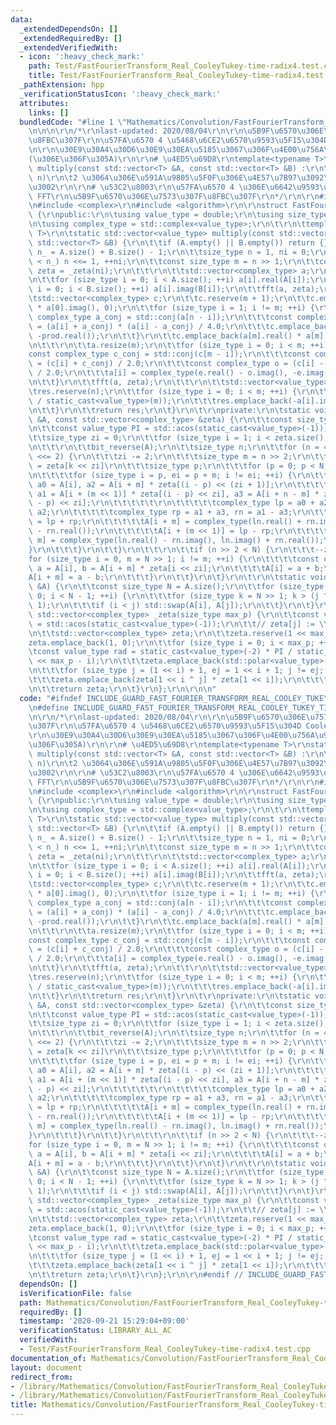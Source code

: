 ```yaml
---
data:
  _extendedDependsOn: []
  _extendedRequiredBy: []
  _extendedVerifiedWith:
  - icon: ':heavy_check_mark:'
    path: Test/FastFourierTransform_Real_CooleyTukey-time-radix4.test.cpp
    title: Test/FastFourierTransform_Real_CooleyTukey-time-radix4.test.cpp
  _pathExtension: hpp
  _verificationStatusIcon: ':heavy_check_mark:'
  attributes:
    links: []
  bundledCode: "#line 1 \"Mathematics/Convolution/FastFourierTransform_Real_CooleyTukey-time-radix4.hpp\"\
    \n\n\n\r\n/*\r\nlast-updated: 2020/08/04\r\n\r\n\u5B9F\u6570\u306E\u7573\u307F\
    \u8FBC\u307F\r\n\u57FA\u6570 4 \u5468\u6CE2\u6570\u9593\u5F15\u304D Cooley-Tukey\r\
    \n\r\n\u30E9\u30A4\u30D6\u30E9\u30EA\u5185\u3067\u306F\u4E00\u756A\u9AD8\u901F\
    (\u306E\u306F\u305A)\r\n\r\n# \u4ED5\u69D8\r\ntemplate<typename T>\r\nstatic std::vector<value_type>\
    \ multiply(const std::vector<T> &A, const std::vector<T> &B) :\r\n\t\u03B8(n log\
    \ n)\r\n\t2 \u3064\u306E\u591A\u9805\u5F0F\u306E\u4E57\u7B97\u3092\u884C\u3046\
    \u3002\r\n\r\n# \u53C2\u8003\r\n\u57FA\u6570 4 \u306E\u6642\u9593\u9593\u5F15\u304D\
    \ FFT\r\n\u5B9F\u6570\u306E\u7573\u307F\u8FBC\u307F\r\n*/\r\n\r\n#include <vector>\r\
    \n#include <complex>\r\n#include <algorithm>\r\n\r\nstruct FastFourierTransform\
    \ {\r\npublic:\r\n\tusing value_type = double;\r\n\tusing size_type = std::size_t;\r\
    \n\tusing complex_type = std::complex<value_type>;\r\n\t\r\n\ttemplate<typename\
    \ T>\r\n\tstatic std::vector<value_type> multiply(const std::vector<T> &A, const\
    \ std::vector<T> &B) {\r\n\t\tif (A.empty() || B.empty()) return {};\r\n\t\tsize_type\
    \ n_ = A.size() + B.size() - 1;\r\n\t\tsize_type n = 1, ni = 0;\r\n\t\twhile (n\
    \ < n_) n <<= 1, ++ni;\r\n\t\tconst size_type m = n >> 1;\r\n\t\tconst std::vector<complex_type>\
    \ zeta = _zeta(ni);\r\n\t\t\r\n\t\tstd::vector<complex_type> a;\r\n\t\ta.resize(n);\r\
    \n\t\tfor (size_type i = 0; i < A.size(); ++i) a[i].real(A[i]);\r\n\t\tfor (size_type\
    \ i = 0; i < B.size(); ++i) a[i].imag(B[i]);\r\n\t\tfft(a, zeta);\r\n\t\t\r\n\t\
    \tstd::vector<complex_type> c;\r\n\t\tc.reserve(m + 1);\r\n\t\tc.emplace_back(a[0].real()\
    \ * a[0].imag(), 0);\r\n\t\tfor (size_type i = 1; i != m; ++i) {\r\n\t\t\tconst\
    \ complex_type a_conj = std::conj(a[n - i]);\r\n\t\t\tconst complex_type prod\
    \ = (a[i] + a_conj) * (a[i] - a_conj) / 4.0;\r\n\t\t\tc.emplace_back(prod.imag(),\
    \ -prod.real());\r\n\t\t}\r\n\t\tc.emplace_back(a[m].real() * a[m].imag(), 0);\r\
    \n\t\t\r\n\t\ta.resize(m);\r\n\t\tfor (size_type i = 0; i < m; ++i) {\r\n\t\t\t\
    const complex_type c_conj = std::conj(c[m - i]);\r\n\t\t\tconst complex_type e\
    \ = (c[i] + c_conj) / 2.0;\r\n\t\t\tconst complex_type o = (c[i] - c_conj) * std::conj(zeta[i])\
    \ / 2.0;\r\n\t\t\ta[i] = complex_type(e.real() - o.imag(), -e.imag() - o.real());\r\
    \n\t\t}\r\n\t\tfft(a, zeta);\r\n\t\t\r\n\t\tstd::vector<value_type> res;\r\n\t\
    \tres.reserve(n);\r\n\t\tfor (size_type i = 0; i < m; ++i) {\r\n\t\t\tres.emplace_back(a[i].real()\
    \ / static_cast<value_type>(m));\r\n\t\t\tres.emplace_back(-a[i].imag() / static_cast<value_type>(m));\r\
    \n\t\t}\r\n\t\treturn res;\r\n\t}\r\n\t\r\nprivate:\r\n\tstatic void fft(std::vector<complex_type>\
    \ &A, const std::vector<complex_type> &zeta) {\r\n\t\tconst size_type N = A.size();\r\
    \n\t\tconst value_type PI = std::acos(static_cast<value_type>(-1));\r\n\t\t\r\n\
    \t\tsize_type zi = 0;\r\n\t\tfor (size_type i = 1; i < zeta.size(); i <<= 1, ++zi);\r\
    \n\t\t\r\n\t\tbit_reverse(A);\r\n\t\tsize_type n;\r\n\t\tfor (n = 4; n <= N; n\
    \ <<= 2) {\r\n\t\t\tzi -= 2;\r\n\t\t\tsize_type m = n >> 2;\r\n\t\t\t// \\omega_n^k\
    \ = zeta[k << zi]\r\n\t\t\tsize_type p;\r\n\t\t\tfor (p = 0; p < N; p += n) {\r\
    \n\t\t\t\tfor (size_type i = p, ei = p + m; i != ei; ++i) {\r\n\t\t\t\t\tcomplex_type\
    \ a0 = A[i], a2 = A[i + m] * zeta[(i - p) << (zi + 1)];\r\n\t\t\t\t\tcomplex_type\
    \ a1 = A[i + (m << 1)] * zeta[(i - p) << zi], a3 = A[i + n - m] * zeta[3 * (i\
    \ - p) << zi];\r\n\t\t\t\t\t\r\n\t\t\t\t\tcomplex_type lp = a0 + a2, ln = a0 -\
    \ a2;\r\n\t\t\t\t\tcomplex_type rp = a1 + a3, rn = a1 - a3;\r\n\t\t\t\t\tA[i]\
    \ = lp + rp;\r\n\t\t\t\t\tA[i + m] = complex_type(ln.real() + rn.imag(), ln.imag()\
    \ - rn.real());\r\n\t\t\t\t\tA[i + (m << 1)] = lp - rp;\r\n\t\t\t\t\tA[i + n -\
    \ m] = complex_type(ln.real() - rn.imag(), ln.imag() + rn.real());\r\n\t\t\t\t\
    }\r\n\t\t\t}\r\n\t\t}\r\n\t\t\r\n\t\tif (n >> 2 < N) {\r\n\t\t\t--zi;\r\n\t\t\t\
    for (size_type i = 0, m = N >> 1; i != m; ++i) {\r\n\t\t\t\tconst complex_type\
    \ a = A[i], b = A[i + m] * zeta[i << zi];\r\n\t\t\t\tA[i] = a + b;\r\n\t\t\t\t\
    A[i + m] = a - b;\r\n\t\t\t}\r\n\t\t}\r\n\t}\r\n\t\r\n\tstatic void bit_reverse(std::vector<complex_type>\
    \ &A) {\r\n\t\tconst size_type N = A.size();\r\n\t\tfor (size_type i = 1, j =\
    \ 0; i < N - 1; ++i) {\r\n\t\t\tfor (size_type k = N >> 1; k > (j ^= k); k >>=\
    \ 1);\r\n\t\t\tif (i < j) std::swap(A[i], A[j]);\r\n\t\t}\r\n\t}\r\n\t\r\n\tstatic\
    \ std::vector<complex_type> _zeta(size_type max_p) {\r\n\t\tconst value_type PI\
    \ = std::acos(static_cast<value_type>(-1));\r\n\t\t// zeta[j] := \\omega_{2^max_p}^j\r\
    \n\t\tstd::vector<complex_type> zeta;\r\n\t\tzeta.reserve(1 << max_p);\r\n\t\t\
    zeta.emplace_back(1, 0);\r\n\t\tfor (size_type i = 0; i < max_p; ++i) {\r\n\t\t\
    \tconst value_type rad = static_cast<value_type>(-2) * PI / static_cast<value_type>(1\
    \ << max_p - i);\r\n\t\t\tzeta.emplace_back(std::polar<value_type>(1, rad));\r\
    \n\t\t\tfor (size_type j = (1 << i) + 1, ej = 1 << i + 1; j != ej; ++j) {\r\n\t\
    \t\t\tzeta.emplace_back(zeta[1 << i ^ j] * zeta[1 << i]);\r\n\t\t\t}\r\n\t\t}\r\
    \n\t\treturn zeta;\r\n\t}\r\n};\r\n\r\n\n"
  code: "#ifndef INCLUDE_GUARD_FAST_FOURIER_TRANSFORM_REAL_COOLEY_TUKEY_TIME_RADIX4_HPP\r\
    \n#define INCLUDE_GUARD_FAST_FOURIER_TRANSFORM_REAL_COOLEY_TUKEY_TIME_RADIX4_HPP\r\
    \n\r\n/*\r\nlast-updated: 2020/08/04\r\n\r\n\u5B9F\u6570\u306E\u7573\u307F\u8FBC\
    \u307F\r\n\u57FA\u6570 4 \u5468\u6CE2\u6570\u9593\u5F15\u304D Cooley-Tukey\r\n\
    \r\n\u30E9\u30A4\u30D6\u30E9\u30EA\u5185\u3067\u306F\u4E00\u756A\u9AD8\u901F(\u306E\
    \u306F\u305A)\r\n\r\n# \u4ED5\u69D8\r\ntemplate<typename T>\r\nstatic std::vector<value_type>\
    \ multiply(const std::vector<T> &A, const std::vector<T> &B) :\r\n\t\u03B8(n log\
    \ n)\r\n\t2 \u3064\u306E\u591A\u9805\u5F0F\u306E\u4E57\u7B97\u3092\u884C\u3046\
    \u3002\r\n\r\n# \u53C2\u8003\r\n\u57FA\u6570 4 \u306E\u6642\u9593\u9593\u5F15\u304D\
    \ FFT\r\n\u5B9F\u6570\u306E\u7573\u307F\u8FBC\u307F\r\n*/\r\n\r\n#include <vector>\r\
    \n#include <complex>\r\n#include <algorithm>\r\n\r\nstruct FastFourierTransform\
    \ {\r\npublic:\r\n\tusing value_type = double;\r\n\tusing size_type = std::size_t;\r\
    \n\tusing complex_type = std::complex<value_type>;\r\n\t\r\n\ttemplate<typename\
    \ T>\r\n\tstatic std::vector<value_type> multiply(const std::vector<T> &A, const\
    \ std::vector<T> &B) {\r\n\t\tif (A.empty() || B.empty()) return {};\r\n\t\tsize_type\
    \ n_ = A.size() + B.size() - 1;\r\n\t\tsize_type n = 1, ni = 0;\r\n\t\twhile (n\
    \ < n_) n <<= 1, ++ni;\r\n\t\tconst size_type m = n >> 1;\r\n\t\tconst std::vector<complex_type>\
    \ zeta = _zeta(ni);\r\n\t\t\r\n\t\tstd::vector<complex_type> a;\r\n\t\ta.resize(n);\r\
    \n\t\tfor (size_type i = 0; i < A.size(); ++i) a[i].real(A[i]);\r\n\t\tfor (size_type\
    \ i = 0; i < B.size(); ++i) a[i].imag(B[i]);\r\n\t\tfft(a, zeta);\r\n\t\t\r\n\t\
    \tstd::vector<complex_type> c;\r\n\t\tc.reserve(m + 1);\r\n\t\tc.emplace_back(a[0].real()\
    \ * a[0].imag(), 0);\r\n\t\tfor (size_type i = 1; i != m; ++i) {\r\n\t\t\tconst\
    \ complex_type a_conj = std::conj(a[n - i]);\r\n\t\t\tconst complex_type prod\
    \ = (a[i] + a_conj) * (a[i] - a_conj) / 4.0;\r\n\t\t\tc.emplace_back(prod.imag(),\
    \ -prod.real());\r\n\t\t}\r\n\t\tc.emplace_back(a[m].real() * a[m].imag(), 0);\r\
    \n\t\t\r\n\t\ta.resize(m);\r\n\t\tfor (size_type i = 0; i < m; ++i) {\r\n\t\t\t\
    const complex_type c_conj = std::conj(c[m - i]);\r\n\t\t\tconst complex_type e\
    \ = (c[i] + c_conj) / 2.0;\r\n\t\t\tconst complex_type o = (c[i] - c_conj) * std::conj(zeta[i])\
    \ / 2.0;\r\n\t\t\ta[i] = complex_type(e.real() - o.imag(), -e.imag() - o.real());\r\
    \n\t\t}\r\n\t\tfft(a, zeta);\r\n\t\t\r\n\t\tstd::vector<value_type> res;\r\n\t\
    \tres.reserve(n);\r\n\t\tfor (size_type i = 0; i < m; ++i) {\r\n\t\t\tres.emplace_back(a[i].real()\
    \ / static_cast<value_type>(m));\r\n\t\t\tres.emplace_back(-a[i].imag() / static_cast<value_type>(m));\r\
    \n\t\t}\r\n\t\treturn res;\r\n\t}\r\n\t\r\nprivate:\r\n\tstatic void fft(std::vector<complex_type>\
    \ &A, const std::vector<complex_type> &zeta) {\r\n\t\tconst size_type N = A.size();\r\
    \n\t\tconst value_type PI = std::acos(static_cast<value_type>(-1));\r\n\t\t\r\n\
    \t\tsize_type zi = 0;\r\n\t\tfor (size_type i = 1; i < zeta.size(); i <<= 1, ++zi);\r\
    \n\t\t\r\n\t\tbit_reverse(A);\r\n\t\tsize_type n;\r\n\t\tfor (n = 4; n <= N; n\
    \ <<= 2) {\r\n\t\t\tzi -= 2;\r\n\t\t\tsize_type m = n >> 2;\r\n\t\t\t// \\omega_n^k\
    \ = zeta[k << zi]\r\n\t\t\tsize_type p;\r\n\t\t\tfor (p = 0; p < N; p += n) {\r\
    \n\t\t\t\tfor (size_type i = p, ei = p + m; i != ei; ++i) {\r\n\t\t\t\t\tcomplex_type\
    \ a0 = A[i], a2 = A[i + m] * zeta[(i - p) << (zi + 1)];\r\n\t\t\t\t\tcomplex_type\
    \ a1 = A[i + (m << 1)] * zeta[(i - p) << zi], a3 = A[i + n - m] * zeta[3 * (i\
    \ - p) << zi];\r\n\t\t\t\t\t\r\n\t\t\t\t\tcomplex_type lp = a0 + a2, ln = a0 -\
    \ a2;\r\n\t\t\t\t\tcomplex_type rp = a1 + a3, rn = a1 - a3;\r\n\t\t\t\t\tA[i]\
    \ = lp + rp;\r\n\t\t\t\t\tA[i + m] = complex_type(ln.real() + rn.imag(), ln.imag()\
    \ - rn.real());\r\n\t\t\t\t\tA[i + (m << 1)] = lp - rp;\r\n\t\t\t\t\tA[i + n -\
    \ m] = complex_type(ln.real() - rn.imag(), ln.imag() + rn.real());\r\n\t\t\t\t\
    }\r\n\t\t\t}\r\n\t\t}\r\n\t\t\r\n\t\tif (n >> 2 < N) {\r\n\t\t\t--zi;\r\n\t\t\t\
    for (size_type i = 0, m = N >> 1; i != m; ++i) {\r\n\t\t\t\tconst complex_type\
    \ a = A[i], b = A[i + m] * zeta[i << zi];\r\n\t\t\t\tA[i] = a + b;\r\n\t\t\t\t\
    A[i + m] = a - b;\r\n\t\t\t}\r\n\t\t}\r\n\t}\r\n\t\r\n\tstatic void bit_reverse(std::vector<complex_type>\
    \ &A) {\r\n\t\tconst size_type N = A.size();\r\n\t\tfor (size_type i = 1, j =\
    \ 0; i < N - 1; ++i) {\r\n\t\t\tfor (size_type k = N >> 1; k > (j ^= k); k >>=\
    \ 1);\r\n\t\t\tif (i < j) std::swap(A[i], A[j]);\r\n\t\t}\r\n\t}\r\n\t\r\n\tstatic\
    \ std::vector<complex_type> _zeta(size_type max_p) {\r\n\t\tconst value_type PI\
    \ = std::acos(static_cast<value_type>(-1));\r\n\t\t// zeta[j] := \\omega_{2^max_p}^j\r\
    \n\t\tstd::vector<complex_type> zeta;\r\n\t\tzeta.reserve(1 << max_p);\r\n\t\t\
    zeta.emplace_back(1, 0);\r\n\t\tfor (size_type i = 0; i < max_p; ++i) {\r\n\t\t\
    \tconst value_type rad = static_cast<value_type>(-2) * PI / static_cast<value_type>(1\
    \ << max_p - i);\r\n\t\t\tzeta.emplace_back(std::polar<value_type>(1, rad));\r\
    \n\t\t\tfor (size_type j = (1 << i) + 1, ej = 1 << i + 1; j != ej; ++j) {\r\n\t\
    \t\t\tzeta.emplace_back(zeta[1 << i ^ j] * zeta[1 << i]);\r\n\t\t\t}\r\n\t\t}\r\
    \n\t\treturn zeta;\r\n\t}\r\n};\r\n\r\n#endif // INCLUDE_GUARD_FAST_FOURIER_TRANSFORM_REAL_COOLEY_TUKEY_TIME_RADIX4_HPP"
  dependsOn: []
  isVerificationFile: false
  path: Mathematics/Convolution/FastFourierTransform_Real_CooleyTukey-time-radix4.hpp
  requiredBy: []
  timestamp: '2020-09-21 15:29:04+09:00'
  verificationStatus: LIBRARY_ALL_AC
  verifiedWith:
  - Test/FastFourierTransform_Real_CooleyTukey-time-radix4.test.cpp
documentation_of: Mathematics/Convolution/FastFourierTransform_Real_CooleyTukey-time-radix4.hpp
layout: document
redirect_from:
- /library/Mathematics/Convolution/FastFourierTransform_Real_CooleyTukey-time-radix4.hpp
- /library/Mathematics/Convolution/FastFourierTransform_Real_CooleyTukey-time-radix4.hpp.html
title: Mathematics/Convolution/FastFourierTransform_Real_CooleyTukey-time-radix4.hpp
---
```

